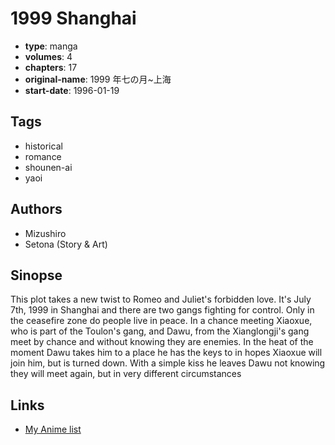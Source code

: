 # 1999 Shanghai

-   **type**: manga
-   **volumes**: 4
-   **chapters**: 17
-   **original-name**: 1999 年七の月~上海
-   **start-date**: 1996-01-19

## Tags

-   historical
-   romance
-   shounen-ai
-   yaoi

## Authors

-   Mizushiro
-   Setona (Story & Art)

## Sinopse

This plot takes a new twist to Romeo and Juliet's forbidden love. It's July 7th, 1999 in Shanghai and there are two gangs fighting for control. Only in the ceasefire zone do people live in peace. In a chance meeting Xiaoxue, who is part of the Toulon's gang, and Dawu, from the Xianglongji's gang meet by chance and without knowing they are enemies. In the heat of the moment Dawu takes him to a place he has the keys to in hopes Xiaoxue will join him, but is turned down. With a simple kiss he leaves Dawu not knowing they will meet again, but in very different circumstances

## Links

-   [My Anime list](https://myanimelist.net/manga/5280/1999_Shanghai)
